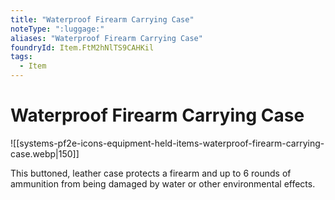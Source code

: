 ```yaml
---
title: "Waterproof Firearm Carrying Case"
noteType: ":luggage:"
aliases: "Waterproof Firearm Carrying Case"
foundryId: Item.FtM2hNlTS9CAHKil
tags:
  - Item
---
```


# Waterproof Firearm Carrying Case
![[systems-pf2e-icons-equipment-held-items-waterproof-firearm-carrying-case.webp|150]]

This buttoned, leather case protects a firearm and up to 6 rounds of ammunition from being damaged by water or other environmental effects.
